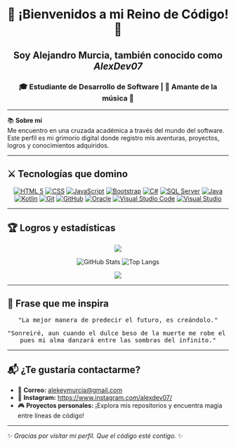 <h1 align="center">👑 ¡Bienvenidos a mi Reino de Código! 👑</h1>
<h2 align="center">Soy Alejandro Murcia, también conocido como <i>AlexDev07</i></h2>
<h3 align="center">🎓 Estudiante de Desarrollo de Software | 🎵 Amante de la música 🎹</h3>

---

📚 **Sobre mí**  
Me encuentro en una cruzada académica a través del mundo del software. Este perfil es mi grimorio digital donde registro mis aventuras, proyectos, logros y conocimientos adquiridos.

---

## ⚔️ Tecnologías que domino

<div align="center">

[![HTML 5](https://img.shields.io/badge/HTML5-%23E34F26?style=for-the-badge&logo=html5&logoColor=white)]()
[![CSS](https://img.shields.io/badge/CSS3-%231572B6?style=for-the-badge&logo=css3&logoColor=white)]()
[![JavaScript](https://img.shields.io/badge/JavaScript-F7DF1E?style=for-the-badge&logo=javascript&logoColor=white)]()
[![Bootstrap](https://img.shields.io/badge/Bootstrap-%237952B3?style=for-the-badge&logo=bootstrap&logoColor=white)]()
[![C#](https://img.shields.io/badge/C%23-%23512BD4?style=for-the-badge&logo=csharp&logoColor=white)]()
[![SQL Server](https://img.shields.io/badge/SQL_Server-%23CC2927?style=for-the-badge&logo=microsoftsqlserver&logoColor=white)]()
[![Java](https://img.shields.io/badge/Java-B32629?style=for-the-badge&logo=coffeescript&logoColor=white)]()
[![Kotlin](https://img.shields.io/badge/Kotlin-009848?style=for-the-badge&logo=kotlin&logoColor=white)]()
[![Git](https://img.shields.io/badge/Git-F05032?style=for-the-badge&logo=git&logoColor=white)]()
[![GitHub](https://img.shields.io/badge/GitHub-181717?style=for-the-badge&logo=github&logoColor=white)]()
[![Oracle](https://img.shields.io/badge/Oracle-F80000?style=for-the-badge&logo=oracle&logoColor=white)]()
[![Visual Studio Code](https://img.shields.io/badge/VSCode-%23007ACC?style=for-the-badge&logo=visualstudiocode&logoColor=white)]()
[![Visual Studio](https://img.shields.io/badge/Visual_Studio-%235C2D91?style=for-the-badge&logo=visualstudio&logoColor=white)]()

</div>

---

## 🏆 Logros y estadísticas

<p align="center">
  <img src="https://github-profile-trophy.vercel.app/?username=AlexGameDev07&theme=onedark&margin-w=15&no-frame=true&column=4" />
</p>

<p align="center">
  <img src="https://github-readme-stats.vercel.app/api?username=AlexGameDev07&show_icons=true&theme=tokyonight" alt="GitHub Stats" />
  <img src="https://github-readme-stats.vercel.app/api/top-langs/?username=AlexGameDev07&layout=compact&theme=tokyonight" alt="Top Langs" />
</p>

<p align="center">
  <img src="https://github-readme-streak-stats.herokuapp.com/?user=AlexGameDev07&theme=tokyonight" />
</p>

---

## 🎯 Frase que me inspira

<pre align="center">
"La mejor manera de predecir el futuro, es creándolo."
</pre>

<pre align="center">
"Sonreiré, aun cuando el dulce beso de la muerte me robe el aliento,
pues mi alma danzará entre las sombras del infinito."
</pre>
---

## 📬 ¿Te gustaría contactarme?

- 📧 **Correo:** alekeymurcia@gmail.com 
- 🌟 **Instagram:** https://www.instagram.com/alexdev07/
- 🎮 **Proyectos personales:** ¡Explora mis repositorios y encuentra magia entre líneas de código!

---

✨ *Gracias por visitar mi perfil. Que el código esté contigo.* ✨
